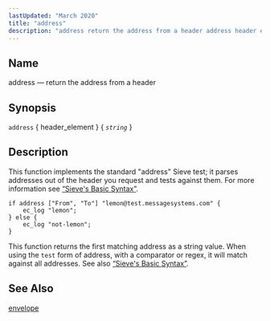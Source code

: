 ```yaml
---
lastUpdated: "March 2020"
title: "address"
description: "address return the address from a header address header element string This function implements the standard address Sieve test it parses addresses out of the header you request and tests against them For more information see Section 8 2 Sieve's Basic Syntax Example 16 2 address example This function returns..."
---
```


<a name="sieve.ref.address"></a> 
## Name

address — return the address from a header

## Synopsis

`address` { header_element } { *`string`* }

<a name="idp28517968"></a> 
## Description

This function implements the standard "address" Sieve test; it parses addresses out of the header you request and tests against them. For more information see [“Sieve's Basic Syntax”](/momentum/3/3-reference/sieve-syntax-basic).

<a name="example.address"></a> 


```
if address ["From", "To"] "lemon@test.messagesystems.com" {
    ec_log "lemon";
} else {
    ec_log "not-lemon";
}
```

This function returns the first matching address as a string value. When using the `test` form of address, with a comparator or regex, it will match against all addresses. See also [“Sieve's Basic Syntax”](/momentum/3/3-reference/sieve-syntax-basic).

<a name="idp28524624"></a> 
## See Also

[envelope](/momentum/3/3-reference/sieve-ref-envelope)